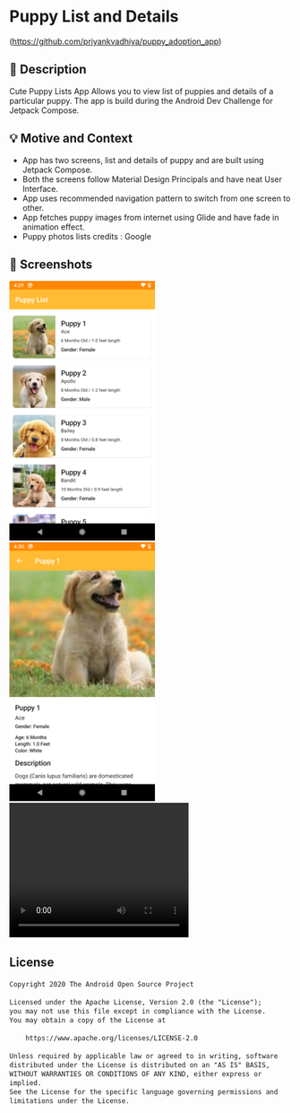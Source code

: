 # Puppy List and Details

<!--- Replace <OWNER> with your Github Username and <REPOSITORY> with the name of your repository. -->
<!--- You can find both of these in the url bar when you open your repository in github. -->
(https://github.com/priyankvadhiya/puppy_adoption_app)

## :scroll: Description

<!--- Describe your app in one or two sentences -->
Cute Puppy Lists App Allows you to view list of puppies and details of a particular puppy.
The app is build during the Android Dev Challenge for Jetpack Compose.

## :bulb: Motive and Context

<!--- Optionally point readers to interesting parts of your submission. -->
<!--- What are you especially proud of? -->

- App has two screens, list and details of puppy and are built using Jetpack Compose.
- Both the screens follow Material Design Principals and have neat User Interface.
- App uses recommended navigation pattern to switch from one screen to other.
- App fetches puppy images from internet using Glide and have fade in animation effect.
- Puppy photos lists credits : Google

## :camera_flash: Screenshots

<!-- You can add more screenshots here if you like -->
<img src="/results/screenshot_1.png" width="260">
&emsp;<img src="/results/screenshot_2.png" width="260">

<video width="320" height="240" controls>
  <source src="/results/video.mp4" type="video/mp4">
</video>

## License

```
Copyright 2020 The Android Open Source Project

Licensed under the Apache License, Version 2.0 (the "License");
you may not use this file except in compliance with the License.
You may obtain a copy of the License at

    https://www.apache.org/licenses/LICENSE-2.0

Unless required by applicable law or agreed to in writing, software
distributed under the License is distributed on an "AS IS" BASIS,
WITHOUT WARRANTIES OR CONDITIONS OF ANY KIND, either express or implied.
See the License for the specific language governing permissions and
limitations under the License.
```
